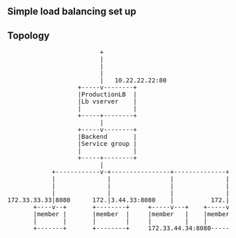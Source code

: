 ## Simple load balancing set up


## Topology

<pre>
                         +
                         |
                         |
                         |
                         |   10.22.22.22:80
                   +-----v--------+
                   |ProductionLB  |
                   |Lb vserver    |
                   |              |
                   +-----+--------+
                         |
                   +-----v--------+
                   |Backend       |
                   |Service group |
                   |              |
                   +-----+--------+
                         |
            +------------v-+----------------+--------------+
            |              |                |              |
            |              |                |              |
            |              |                |              |
172.33.33.33|8080      172.|3.44.33:8080    |          172.|3.44.35:8080
       +----v--+       +--------+     +-----v---+    +-----v----+
       |member |       |member  |     |member   |    |member    |
       |       |       |        |     |         |    |          |
       +-------+       +--------+     172.33.44.34:8080---------+

</pre>
